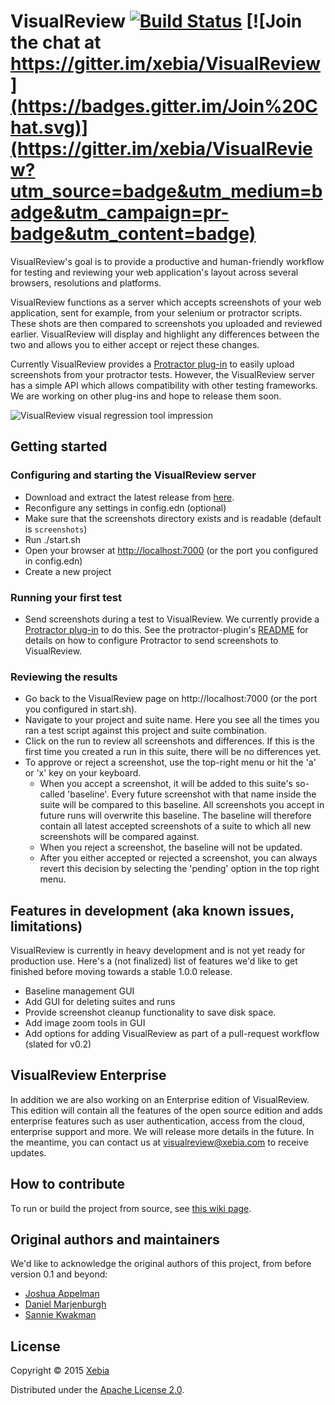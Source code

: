 # VisualReview [![Build Status](https://travis-ci.org/xebia/VisualReview.svg?branch=master)](https://travis-ci.org/xebia/VisualReview) [![Join the chat at https://gitter.im/xebia/VisualReview](https://badges.gitter.im/Join%20Chat.svg)](https://gitter.im/xebia/VisualReview?utm_source=badge&utm_medium=badge&utm_campaign=pr-badge&utm_content=badge)

VisualReview's goal is to provide a productive and human-friendly workflow for testing and reviewing your web application's layout
across several browsers, resolutions and platforms.

VisualReview functions as a server which accepts screenshots of your web application, sent for example, from your selenium or protractor scripts.
These shots are then compared to screenshots you uploaded and reviewed earlier. VisualReview will display and highlight any differences
between the two and allows you to either accept or reject these changes.

Currently VisualReview provides a [Protractor plug-in](https://www.github.com/xebia/VisualReview-protractor) to easily
upload screenshots from your protractor tests. However, the VisualReview server has a simple API which allows
compatibility with other testing frameworks. We are working on other plug-ins and hope to release them soon.

![VisualReview visual regression tool impression](https://cloud.githubusercontent.com/assets/205326/8498888/c1cd591e-218c-11e5-8d50-5ecf5f7e9fbf.png)

## Getting started

### Configuring and starting the VisualReview server

* Download and extract the latest release from [here](https://github.com/xebia/VisualReview/releases).
* Reconfigure any settings in config.edn (optional)
* Make sure that the screenshots directory exists and is readable (default is ```screenshots```)
* Run ./start.sh
* Open your browser at [http://localhost:7000](http://localhost:7000) (or the port you configured in config.edn)
* Create a new project

### Running your first test
* Send screenshots during a test to VisualReview. We currently provide a [Protractor plug-in](https://www.github.com/xebia/VisualReview-protractor) to do this. See
the protractor-plugin's [README](https://github.com/xebia/VisualReview-protractor/blob/master/README.md) for details on how to configure Protractor to send screenshots to VisualReview.

### Reviewing the results
* Go back to the VisualReview page on http://localhost:7000 (or the port you configured in start.sh).
* Navigate to your project and suite name. Here you see all the times you ran a test script against this project and suite combination.
* Click on the run to review all screenshots and differences. If this is the first time you created a run in this suite, there will be no differences yet.
* To approve or reject a screenshot, use the top-right menu or hit the 'a' or 'x' key on your keyboard.
  * When you accept a screenshot, it will be added to this suite's so-called 'baseline'. Every future screenshot with that name inside the suite will be compared to this baseline.
 All screenshots you accept in future runs will overwrite this baseline. The baseline will therefore contain all latest accepted screenshots of a suite to which all new screenshots will be compared against.
  * When you reject a screenshot, the baseline will not be updated.
  * After you either accepted or rejected a screenshot, you can always revert this decision by selecting the 'pending' option in the top right menu.


## Features in development (aka known issues, limitations)
VisualReview is currently in heavy development and is not yet ready for production use.
Here's a (not finalized) list of features we'd like to get finished before moving towards a stable 1.0.0 release.

* Baseline management GUI
* Add GUI for deleting suites and runs
* Provide screenshot cleanup functionality to save disk space.
* Add image zoom tools in GUI
* Add options for adding VisualReview as part of a pull-request workflow (slated for v0.2)

## VisualReview Enterprise

In addition we are also working on an Enterprise edition of VisualReview.
This edition will contain all the features of the open source edition and adds enterprise features such as user authentication,
access from the cloud, enterprise support and more. We will release more details in the future. In the meantime, you can contact us
at [visualreview@xebia.com](mailto:visualreview@xebia.com) to receive updates.

## How to contribute
To run or build the project from source, see [this wiki page](https://github.com/xebia/VisualReview/wiki/Building-and-running-from-source).

## Original authors and maintainers
We'd like to acknowledge the original authors of this project, from before version 0.1 and beyond:

* [Joshua Appelman](https://github.com/jbnicolai)
* [Daniel Marjenburgh](https://github.com/dmarjenburgh)
* [Sannie Kwakman](https://github.com/skwakman)

## License

Copyright © 2015 [Xebia](https://xebia.com/)

Distributed under the [Apache License 2.0](http://http://www.apache.org/licenses/LICENSE-2.0).



